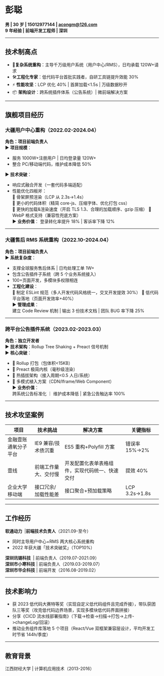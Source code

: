 # 彭聪

​**男 | 30 岁 | 15012977144 | acongm@126.com**​  
​**9 年经验 | 前端开发工程师 | 深圳**​

---

## 技术制高点

- 🚀 ​**复杂系统重构**​：主导千万级用户系统（用户中心/RMS），日均承载 120W+请求
- 🛠️ ​**工程化专家**​：低代码平台首批实践者，自研工具链提升效能 30%
- ⚡ ​**性能攻坚**​：LCP 优化 40% | 首屏加载<1.5s | 万级数据秒开
- 📦 ​**架构设计**​：跨系统插件体系（公告系统）| 微前端解决方案

---

## 旗舰项目经历

### 大疆用户中心重构（2022.02-2024.04）

​**角色：项目前端负责人**​  
▶ ​**项目规模**​：

- 服务 1000W+注册用户 | 日均登录量 120W+
- 整合 PC/移动端代码，维护成本降低 50%

▶ ​**技术突破**​：

- 响应式融合开发（一套代码多端适配）
- 性能优化四板斧：  
   🔹 骨架屏预渲染（LCP 从 2.3s→1.4s）  
   🔹 更小的代码体积（精简 core-js、压缩字体、优化打包 css）  
   🔹 更快的加载&渲染速度（开启 TLS 1.3、合理的加载顺序、gzip 压缩）
  🔹 WebP 格式支持（兼容性兜底方案）  
  ▶ ​**业务价值**​：
  登录转化率提升 18% | 客诉率下降 12%

---

### 大疆售后 RMS 系统重构（2022.10-2024.04）

​**角色：项目前端负责人**​  
▶ ​**系统复杂度**​：

- 支撑全球服务售后体系 | 日均处理工单 1W+
- 包含公告插件子系统（跨 5 个业务系统接入）
- 100+页面开发，多模块多权限相连
- ​**工程化建设**​：  
   🔸 制定 ESLint 规范（多人开发代码风格统一，交叉开发提效 30%）
  🔸 低代码平台落地（页面开发效率+40%）  
  ▶ ​**管理成果**​：  
   建立 Code Review 机制 | 输出 3 份技术文档 | 团队 BUG 率下降 25%

---

<!--
## 技术中台项目

### 大疆DevOps平台维护（2023.03-至今）
​**角色：核心开发者**​
▶ ​**系统模块**​：
权限管理 | 需求管理 | 自动化测试 | 文档中心等8大模块
▶ ​**技术亮点**​：
- RBAC权限体系（12+角色层级）
- 配置驱动开发（90%表单页JSON生成）
- 虚拟滚动表格（万级数据秒开）
▶ ​**业务价值**​：
  流程审批效率提升60% | 日均操作量50W+
-->

### 跨平台公告插件系统（2023.02-2023.03）

​**角色：独立开发者**​  
▶ ​**技术架构**​：Rollup Tree Shaking + Preact 信号机制  
▶ ​**核心突破**​：

- 🔸 Rollup 打包（包体积<15KB）
- 🔸 Preact 极简内核（毫秒级渲染）
- 🔸 热插拔架构（接入周期<0.5 人日/系统）
- 🔸 多模式植入方案（CDN/Iframe/Web Component）  
  ▶ ​**业务价值**​：  
  跨系统公告标准化 ｜ 维护成本降低 | 紧急公告触达率 100%

---

## 技术攻坚案例

| 项目                 | 技术挑战             | 解决方案                                         | 关键指标      |
| -------------------- | -------------------- | ------------------------------------------------ | ------------- |
| 金融壹账通氧分子平台 | IE9 兼容/技术债沉重  | ES5 重构+Polyfill 方案                           | 错误率 15%→2% |
| 壹线                 | 前端工作量大、交付慢 | 开发配置化表单表格组件，实现代码统一、快速交付 ​ | 提效 40%      |
| 企业大学移动端       | 接口冗余/加载性能差  | 接口聚合+预加载策略                              | LCP 3.2s→1.8s |

---

## 工作经历

​**软通动力 ​**​ | ​**前端技术负责人**​（2021.09-至今）

- 同时主导用户中心+RMS 两大核心系统重构
- 2022 年获大疆「技术突破奖」（TOP10%）

​**深圳讯锡科技 ​**​ | 前端负责人（2019.07-2021.09）  
​**深圳市小寒科技**​ | 前端负责人（2019.03-2019.07）  
​**深圳市华企科技**​ | 前端开发（2016.08-2019.02）

---

## 技术影响力

- 获 2023 低代码大赛特等奖（实现自定义低代码组件且完成乔接），带队获团队三等奖（攻克低代码边界场景，实现多模块低代码界面拼接）
- 分享《CICD 流水线部署指南》（下载->检查->扫描->打包->上传->changeLog/回滚）
- 推动业务组件库落地 5 个项目（React/Vue 双框架兼容层设计，平均开发工时节省 144h/季度）

---

## 教育背景

江西财经大学 | 计算机应用技术（2013-2016）

